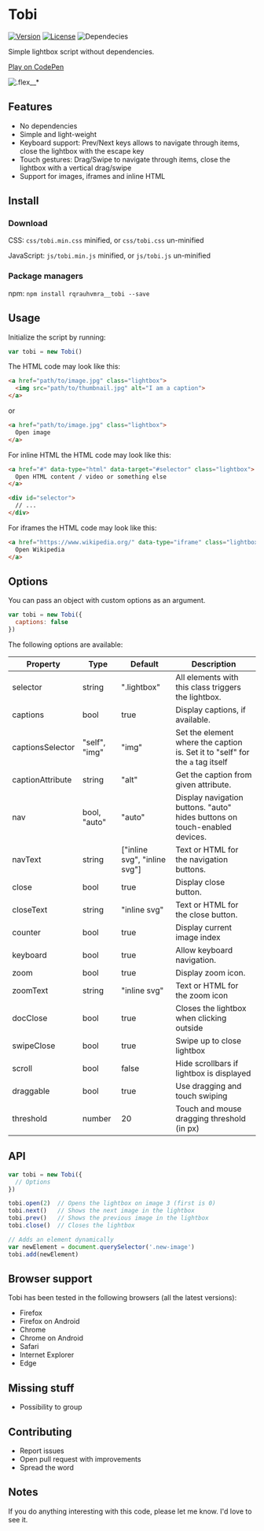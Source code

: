 # Tobi
[![Version](https://img.shields.io/badge/version-1.6.2-0437fd.svg)](https://github.com/rqrauhvmra/Tobi/releases)
[![License](https://img.shields.io/badge/license-MIT-0437fd.svg)](https://github.com/rqrauhvmra/tobi/blob/master/LICENSE.md)
![Dependecies](https://img.shields.io/badge/dependencies-none-0437fd.svg)

Simple lightbox script without dependencies.

[Play on CodePen](https://codepen.io/collection/nbqJVV)

![.flex__*](https://rqrauhvmra.com/tobi/snapshot.png)

## Features

- No dependencies
- Simple and light-weight
- Keyboard support: Prev/Next keys allows to navigate through items, close the lightbox with the escape key
- Touch gestures: Drag/Swipe to navigate through items, close the lightbox with a vertical drag/swipe
- Support for images, iframes and inline HTML

## Install

### Download

CSS: `css/tobi.min.css` minified, or `css/tobi.css` un-minified

JavaScript: `js/tobi.min.js` minified, or `js/tobi.js` un-minified

### Package managers

npm: `npm install rqrauhvmra__tobi --save`

## Usage

Initialize the script by running:

```js
var tobi = new Tobi()
```

The HTML code may look like this:

```html
<a href="path/to/image.jpg" class="lightbox">
  <img src="path/to/thumbnail.jpg" alt="I am a caption">
</a>
```

or

```html
<a href="path/to/image.jpg" class="lightbox">
  Open image
</a>
```

For inline HTML the HTML code may look like this:

```html
<a href="#" data-type="html" data-target="#selector" class="lightbox">
  Open HTML content / video or something else
</a>

<div id="selector">
  // ...
</div>
```

For iframes the HTML code may look like this:

```html
<a href="https://www.wikipedia.org/" data-type="iframe" class="lightbox">
  Open Wikipedia
</a>
```

## Options

You can pass an object with custom options as an argument.

```js
var tobi = new Tobi({
  captions: false
})
```

The following options are available:

| Property | Type | Default | Description |
| --- | --- | --- | --- |
| selector | string | ".lightbox" | All elements with this class triggers the lightbox. |
| captions | bool | true | Display captions, if available. |
| captionsSelector | "self", "img" | "img" | Set the element where the caption is. Set it to "self" for the `a` tag itself |
| captionAttribute | string | "alt" | Get the caption from given attribute. |
| nav | bool, "auto" | "auto" | Display navigation buttons. "auto" hides buttons on touch-enabled devices. |
| navText | string | ["inline svg", "inline svg"] | Text or HTML for the navigation buttons. |
| close | bool | true | Display close button. |
| closeText | string | "inline svg" | Text or HTML for the close button. |
| counter | bool | true | Display current image index |
| keyboard | bool | true | Allow keyboard navigation. |
| zoom | bool | true | Display zoom icon. |
| zoomText | string | "inline svg" | Text or HTML for the zoom icon |
| docClose | bool | true | Closes the lightbox when clicking outside |
| swipeClose | bool | true | Swipe up to close lightbox |
| scroll | bool | false | Hide scrollbars if lightbox is displayed |
| draggable | bool | true | Use dragging and touch swiping |
| threshold | number | 20 | Touch and mouse dragging threshold (in px) |

## API

```javascript
var tobi = new Tobi({
  // Options
})

tobi.open(2)  // Opens the lightbox on image 3 (first is 0)
tobi.next()   // Shows the next image in the lightbox
tobi.prev()   // Shows the previous image in the lightbox
tobi.close()  // Closes the lightbox

// Adds an element dynamically
var newElement = document.querySelector('.new-image')
tobi.add(newElement)
```

## Browser support

Tobi has been tested in the following browsers (all the latest versions):

- Firefox
- Firefox on Android
- Chrome
- Chrome on Android
- Safari
- Internet Explorer
- Edge

## Missing stuff

- Possibility to group

## Contributing

- Report issues
- Open pull request with improvements
- Spread the word

## Notes

If you do anything interesting with this code, please let me know. I'd love to see it.